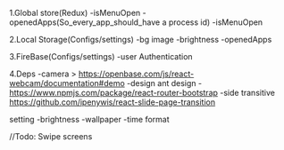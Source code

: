 1.Global store(Redux)
-isMenuOpen
-openedApps(So_every_app_should_have a process id)
-isMenuOpen

2.Local Storage(Configs/settings)
-bg image
-brightness
-openedApps

3.FireBase(Configs/settings)
-user Authentication

4.Deps
-camera > https://openbase.com/js/react-webcam/documentation#demo
-design ant design -https://www.npmjs.com/package/react-router-bootstrap
-side transitive https://github.com/ipenywis/react-slide-page-transition

setting
-brightness
-wallpaper
-time format

//Todo: Swipe screens
